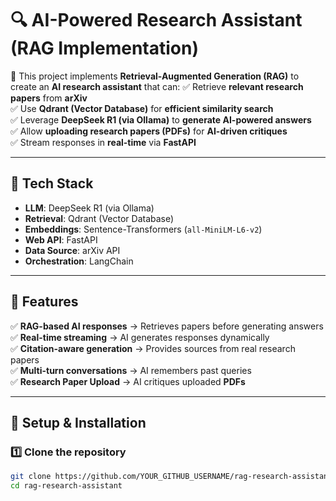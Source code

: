 # 🔍 AI-Powered Research Assistant (RAG Implementation)

🚀 This project implements **Retrieval-Augmented Generation (RAG)** to create an **AI research assistant** that can:
✅ Retrieve **relevant research papers** from **arXiv**  
✅ Use **Qdrant (Vector Database)** for **efficient similarity search**  
✅ Leverage **DeepSeek R1 (via Ollama)** to **generate AI-powered answers**  
✅ Allow **uploading research papers (PDFs)** for **AI-driven critiques**  
✅ Stream responses in **real-time** via **FastAPI**

---

## 📌 **Tech Stack**
- **LLM**: DeepSeek R1 (via Ollama)
- **Retrieval**: Qdrant (Vector Database)
- **Embeddings**: Sentence-Transformers (`all-MiniLM-L6-v2`)
- **Web API**: FastAPI
- **Data Source**: arXiv API
- **Orchestration**: LangChain

---

## 🚀 **Features**
✅ **RAG-based AI responses** → Retrieves papers before generating answers  
✅ **Real-time streaming** → AI generates responses dynamically  
✅ **Citation-aware generation** → Provides sources from real research papers  
✅ **Multi-turn conversations** → AI remembers past queries  
✅ **Research Paper Upload** → AI critiques uploaded **PDFs**  

---

## 🔧 **Setup & Installation**
### **1️⃣ Clone the repository**
```sh
git clone https://github.com/YOUR_GITHUB_USERNAME/rag-research-assistant.git
cd rag-research-assistant
